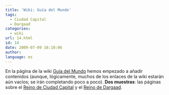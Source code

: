 ```yaml
---
title: 'Wiki: Guía del Mundo'
tags:
  - Ciudad Capital
  - Dargaad
categories:
  - wiki
url: 14.html
id: 14
date: 2009-07-09 16:10:06
author:
language: es
---
```


En la página de la wiki [Guía del Mundo](http://wiki.ciudadcapital.net/index.php?title=Gu%C3%ADa_del_mundo) hemos empezado a añadir contenidos (aunque, lógicamente, muchos de los enlaces de la wiki estarán aún vacíos; se irán completando poco a poco). **Dos muestras**: las páginas sobre el [Reino de Ciudad Capital](http://wiki.ciudadcapital.net/index.php?title=Ciudad_Capital_(reino)) y el [Reino de Dargaad](http://wiki.ciudadcapital.net/index.php?title=Dargaad).